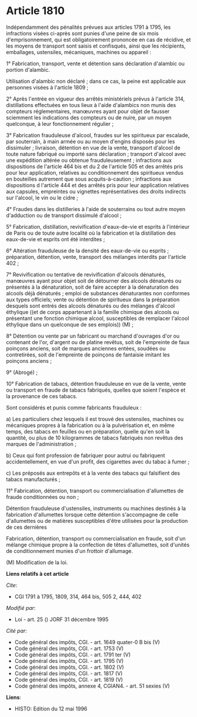 # Article 1810

Indépendamment des pénalités prévues aux articles 1791 à 1795, les infractions visées ci-après sont punies d'une peine de six
mois d'emprisonnement, qui est obligatoirement prononcée en cas de récidive, et les moyens de transport sont saisis et
confisqués, ainsi que les récipients, emballages, ustensiles, mécaniques, machines ou appareil :

1° Fabrication, transport, vente et détention sans déclaration d'alambic ou portion d'alambic.

Utilisation d'alambic non déclaré ; dans ce cas, la peine est applicable aux personnes visées à l'article 1809 ;

2° Après l'entrée en vigueur des arrêtés ministériels prévus à l'article 314, distillations effectuées en tous lieux à l'aide
d'alambics non munis des compteurs réglementaires, manœuvres ayant pour objet de fausser sciemment les indications des
compteurs ou de nuire, par un moyen quelconque, à leur fonctionnement régulier ;

3° Fabrication frauduleuse d'alcool, fraudes sur les spiritueux par escalade, par souterrain, à main armée ou au moyen
d'engins disposés pour les dissimuler ; livraison, détention en vue de la vente, transport d'alcool de toute nature fabriqué
ou importé sans déclaration ; transport d'alcool avec une expédition altérée ou obtenue frauduleusement ; infractions aux
dispositions de l'article 464 bis et du 2 de l'article 505 et des arrêtés pris pour leur application, relatives au
conditionnement des spiritueux vendus en bouteilles autrement que sous acquits-à-caution ; infractions aux dispositions d
l'article 444 et des arrêtés pris pour leur application relatives aux capsules, empreintes ou vignettes représentatives des
droits indirects sur l'alcool, le vin ou le cidre ;

4° Fraudes dans les distilleries à l'aide de souterrains ou tout autre moyen d'adduction ou de transport dissimulé d'alcool ;

5° Fabrication, distillation, revivification d'eaux-de-vie et esprits à l'intérieur de Paris ou de toute autre localité où la
fabrication et la distillation des eaux-de-vie et esprits ont été interdites ;

6° Altération frauduleuse de la densité des eaux-de-vie ou esprits ; préparation, détention, vente, transport des mélanges
interdits par l'article 402 ;

7° Revivification ou tentative de revivification d'alcools dénaturés, manœuvres ayant pour objet soit de détourner des
alcools dénaturés ou présentés à la dénaturation, soit de faire accepter à la dénaturation des alcools déjà dénaturés ;
emploi de substances dénaturantes non conformes aux types officiels; vente ou détention de spiritueux dans la préparation
desquels sont entrés des alcools dénaturés ou des mélanges d'alcool éthylique ((et de corps appartenant à la famille chimique
des alcools ou présentant une fonction chimique alcool, susceptibles de remplacer l'alcool éthylique dans un quelconque de
ses emplois)) (M) ;

8° Détention ou vente par un fabricant ou marchand d'ouvrages d'or ou contenant de l'or, d'argent ou de platine revêtus, soit
de l'empreinte de faux poinçons anciens, soit de marques anciennes entées, soudées ou contretirées, soit de l'empreinte de
poinçons de fantaisie imitant les poinçons anciens ;

9° (Abrogé) ;

10° Fabrication de tabacs, détention frauduleuse en vue de la vente, vente ou transport en fraude de tabacs fabriqués,
quelles que soient l'espèce et la provenance de ces tabacs.

Sont considérés et punis comme fabricants frauduleux :

a) Les particuliers chez lesquels il est trouvé des ustensiles, machines ou mécaniques propres à la fabrication ou à la
pulvérisation et, en même temps, des tabacs en feuilles ou en préparation, quelle qu'en soit la quantité, ou plus de 10
kilogrammes de tabacs fabriqués non revêtus des marques de l'administration ;

b) Ceux qui font profession de fabriquer pour autrui ou fabriquent accidentellement, en vue d'un profit, des cigarettes avec
du tabac à fumer ;

c) Les préposés aux entrepôts et à la vente des tabacs qui falsifient des tabacs manufacturés ;

11° Fabrication, détention, transport ou commercialisation d'allumettes de fraude conditionnées ou non ;

Détention frauduleuse d'ustensiles, instruments ou machines destinés à la fabrication d'allumettes lorsque cette détention
s'accompagne de celle d'allumettes ou de matières susceptibles d'être utilisées pour la production de ces dernières

Fabrication, détention, transport ou commercialisation en fraude, soit d'un mélange chimique propre à la confection de têtes
d'allumettes, soit d'unités de conditionnement munies d'un frottoir d'allumage.

(M) Modification de la loi.

**Liens relatifs à cet article**

_Cite_:

  - CGI 1791 à 1795, 1809, 314, 464 bis, 505 2, 444, 402

_Modifié par_:

  - Loi - art. 25 () JORF 31 décembre 1995

_Cité par_:

  - Code général des impôts, CGI. - art. 1649 quater-0 B bis (V)
  - Code général des impôts, CGI. - art. 1753 (V)
  - Code général des impôts, CGI. - art. 1791 ter (V)
  - Code général des impôts, CGI. - art. 1795 (V)
  - Code général des impôts, CGI. - art. 1802 (V)
  - Code général des impôts, CGI. - art. 1817 (V)
  - Code général des impôts, CGI. - art. 1819 (V)
  - Code général des impôts, annexe 4, CGIAN4. - art. 51 sexies (V)

**Liens**:

  - HISTO: Edition du 12 mai 1996
